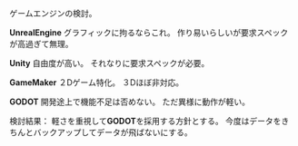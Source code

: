 ゲームエンジンの検討。

**UnrealEngine**
グラフィックに拘るならこれ。
作り易いらしいが要求スペックが高過ぎて無理。

**Unity**
自由度が高い。
それなりに要求スペックが必要。

**GameMaker**
２Dゲーム特化。
３Dほぼ非対応。

**GODOT**
開発途上で機能不足は否めない。
ただ異様に動作が軽い。

検討結果：
軽さを重視して**GODOT**を採用する方針とする。
今度はデータをきちんとバックアップしてデータが飛ばないにする。






